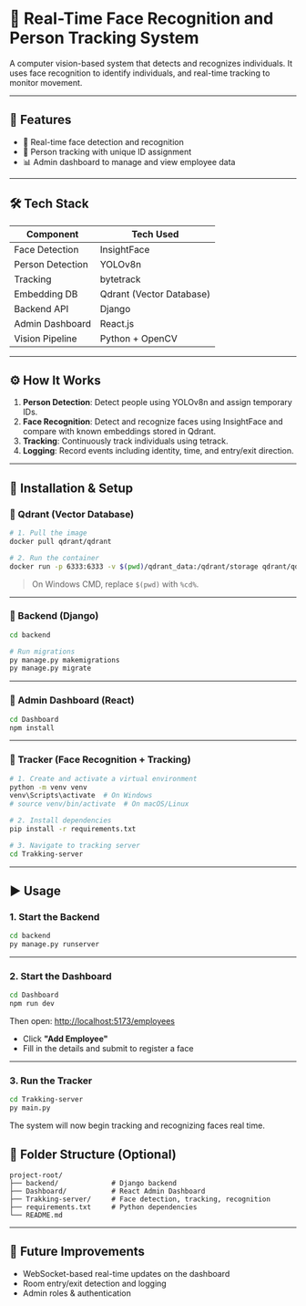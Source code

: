 
# 🎯 Real-Time Face Recognition and Person Tracking System

A computer vision-based system that detects and recognizes individuals. It uses face recognition to identify individuals, and real-time tracking to monitor movement.

---

## 🚀 Features

- 🧠 Real-time face detection and recognition
- 🧍 Person tracking with unique ID assignment
- 📊 Admin dashboard to manage and view employee data

---

## 🛠️ Tech Stack

| Component        | Tech Used                     |
|------------------|-------------------------------|
| Face Detection   | InsightFace                   |
| Person Detection | YOLOv8n                       |
| Tracking         | bytetrack                     |
| Embedding DB     | Qdrant (Vector Database)      |
| Backend API      | Django                        |
| Admin Dashboard  | React.js                      |
| Vision Pipeline  | Python + OpenCV               |

---

## ⚙️ How It Works

1. **Person Detection**: Detect people using YOLOv8n and assign temporary IDs.
2. **Face Recognition**: Detect and recognize faces using InsightFace and compare with known embeddings stored in Qdrant.
3. **Tracking**: Continuously track individuals using tetrack.
5. **Logging**: Record events including identity, time, and entry/exit direction.

---

## 🧪 Installation & Setup

### 🔹 Qdrant (Vector Database)
```bash
# 1. Pull the image
docker pull qdrant/qdrant

# 2. Run the container
docker run -p 6333:6333 -v $(pwd)/qdrant_data:/qdrant/storage qdrant/qdrant
```

> On Windows CMD, replace `$(pwd)` with `%cd%`.

---

### 🔹 Backend (Django)
```bash
cd backend

# Run migrations
py manage.py makemigrations
py manage.py migrate
```

---

### 🔹 Admin Dashboard (React)
```bash
cd Dashboard
npm install
```

---

### 🔹 Tracker (Face Recognition + Tracking)
```bash
# 1. Create and activate a virtual environment
python -m venv venv
venv\Scripts\activate  # On Windows
# source venv/bin/activate  # On macOS/Linux

# 2. Install dependencies
pip install -r requirements.txt

# 3. Navigate to tracking server
cd Trakking-server
```

---

## ▶️ Usage

### 1. **Start the Backend**
```bash
cd backend
py manage.py runserver
```

---

### 2. **Start the Dashboard**
```bash
cd Dashboard
npm run dev
```

Then open: [http://localhost:5173/employees](http://localhost:5173/employees)

- Click **"Add Employee"**
- Fill in the details and submit to register a face

---

### 3. **Run the Tracker**
```bash
cd Trakking-server
py main.py
```

The system will now begin tracking and recognizing faces real time.

## 📂 Folder Structure (Optional)
```
project-root/
├── backend/             # Django backend
├── Dashboard/           # React Admin Dashboard
├── Trakking-server/     # Face detection, tracking, recognition
├── requirements.txt     # Python dependencies
└── README.md
```

---

## 🧠 Future Improvements

- WebSocket-based real-time updates on the dashboard
- Room entry/exit detection and logging
- Admin roles & authentication
